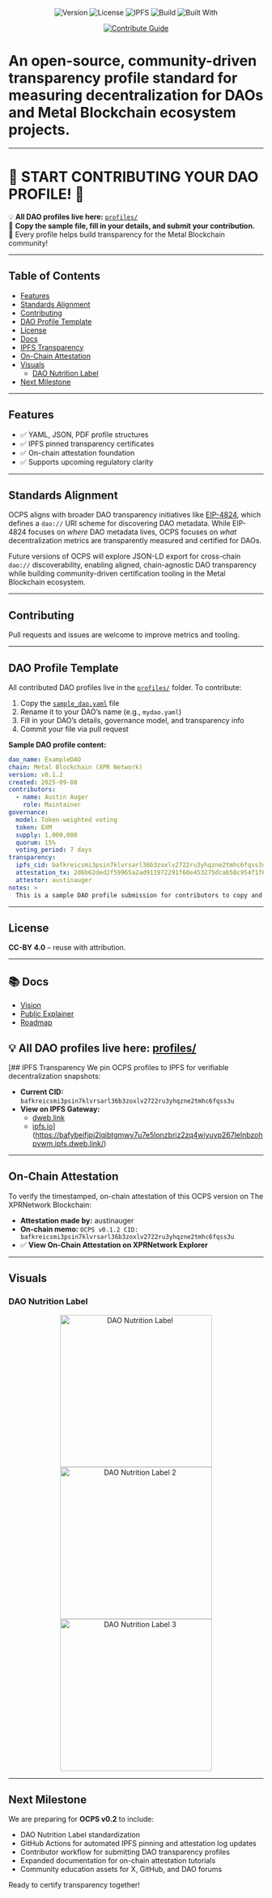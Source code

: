 <p align="center">
  <img src="https://img.shields.io/badge/version-v0.1.2-blue" alt="Version">
  <img src="https://img.shields.io/badge/license-CC--BY%204.0-green" alt="License">
  <img src="https://img.shields.io/badge/IPFS-pinned-blue" alt="IPFS">
  <img src="https://img.shields.io/badge/status-active-brightgreen" alt="Build">
  <img src="https://img.shields.io/badge/built%20with-community%20governance-blue" alt="Built With">
</p>
<p align="center">
  <a href="CONTRIBUTING.md">
    <img src="https://img.shields.io/badge/Contribute-Guide-brightgreen" alt="Contribute Guide">
  </a>
</p>

# An open-source, community-driven transparency profile standard for measuring decentralization for DAOs and Metal Blockchain ecosystem projects.

---

# 🚀 START CONTRIBUTING YOUR DAO PROFILE! 🚀

💡 **All DAO profiles live here:** [`profiles/`](./profiles/)  
📄 **Copy the sample file, fill in your details, and submit your contribution.**  
🙏 Every profile helps build transparency for the Metal Blockchain community!

---

## Table of Contents

- [Features](#features)
- [Standards Alignment](#standards-alignment)
- [Contributing](#contributing)
- [DAO Profile Template](#dao-profile-template)
- [License](#license)
- [Docs](#docs)
- [IPFS Transparency](#ipfs-transparency)
- [On-Chain Attestation](#on-chain-attestation)
- [Visuals](#visuals)
  - [DAO Nutrition Label](#dao-nutrition-label)
- [Next Milestone](#next-milestone)

---

## Features
- ✅ YAML, JSON, PDF profile structures  
- ✅ IPFS pinned transparency certificates  
- ✅ On-chain attestation foundation  
- ✅ Supports upcoming regulatory clarity

---

## Standards Alignment
OCPS aligns with broader DAO transparency initiatives like [EIP-4824](https://eips.ethereum.org/EIPS/eip-4824), which defines a `dao://` URI scheme for discovering DAO metadata. While EIP-4824 focuses on *where* DAO metadata lives, OCPS focuses on *what* decentralization metrics are transparently measured and certified for DAOs.

Future versions of OCPS will explore JSON-LD export for cross-chain `dao://` discoverability, enabling aligned, chain-agnostic DAO transparency while building community-driven certification tooling in the Metal Blockchain ecosystem.

---

## Contributing
Pull requests and issues are welcome to improve metrics and tooling.

---

## DAO Profile Template

All contributed DAO profiles live in the [`profiles/`](./profiles/) folder. To contribute:

1. Copy the [`sample_dao.yaml`](./profiles/sample_dao.yaml) file  
2. Rename it to your DAO’s name (e.g., `mydao.yaml`)  
3. Fill in your DAO’s details, governance model, and transparency info  
4. Commit your file via pull request

**Sample DAO profile content:**

```yaml
dao_name: ExampleDAO
chain: Metal Blockchain (XPR Network)
version: v0.1.2
created: 2025-09-08
contributors:
  - name: Austin Auger
    role: Maintainer
governance:
  model: Token-weighted voting
  token: EXM
  supply: 1,000,000
  quorum: 15%
  voting_period: 7 days
transparency:
  ipfs_cid: bafkreicsmi3psin7klvrsarl36b3zoxlv2722ru3yhqzne2tmhc6fqss3u
  attestation_tx: 2d6b62ded2f59965a2ad911972291f60e453275dcab58c954f1f657ed1fda349
  attestor: austinauger
notes: >
  This is a sample DAO profile submission for contributors to copy and adapt.
```

---

## License
**CC-BY 4.0** – reuse with attribution.

---

## 📚 Docs  
- [Vision](docs/vision_doc.md)  
- [Public Explainer](docs/public_explainer.md)  
- [Roadmap](docs/v0.2_roadmap.md)  

💡 **All DAO profiles live here:** [profiles/](./profiles/)  
---

[## IPFS Transparency
We pin OCPS profiles to IPFS for verifiable decentralization snapshots:  
- **Current CID:** `bafkreicsmi3psin7klvrsarl36b3zoxlv2722ru3yhqzne2tmhc6fqss3u`  
- **View on IPFS Gateway:**  
  - [dweb.link](https://dweb.link/ipfs/bafybeifjpj2lqibtgmwv7u7e5lonzbriz2zq4wiyuyp267lelnbzohpvwm)  
  - [ipfs.io](https://ipfs.io/ipfs/bafybeifjpj2lqibtgmwv7u7e5lonzbriz2zq4wiyuyp267lelnbzohpvwm)](https://bafybeifjpj2lqibtgmwv7u7e5lonzbriz2zq4wiyuyp267lelnbzohpvwm.ipfs.dweb.link/)

---

## On-Chain Attestation
To verify the timestamped, on-chain attestation of this OCPS version on The XPRNetwork Blockchain:  
- **Attestation made by:** austinauger  
- **On-chain memo:** `OCPS v0.1.2 CID: bafkreicsmi3psin7klvrsarl36b3zoxlv2722ru3yhqzne2tmhc6fqss3u`  
- ✅ **View On-Chain Attestation on XPRNetwork Explorer**

---

## Visuals

### DAO Nutrition Label
<p align="center">
  <img src="visuals/Sample_DAO_Label.png" alt="DAO Nutrition Label" width="300">
  <img src="visuals/DAO_SAMPLE_2.jpeg" alt="DAO Nutrition Label 2" width="300">
  <img src="visuals/DAO_Nutrition_Label.PNG" alt="DAO Nutrition Label 3" width="300">
</p>

---

## Next Milestone
We are preparing for **OCPS v0.2** to include:  
- DAO Nutrition Label standardization  
- GitHub Actions for automated IPFS pinning and attestation log updates  
- Contributor workflow for submitting DAO transparency profiles  
- Expanded documentation for on-chain attestation tutorials  
- Community education assets for X, GitHub, and DAO forums  

Ready to certify transparency together!

